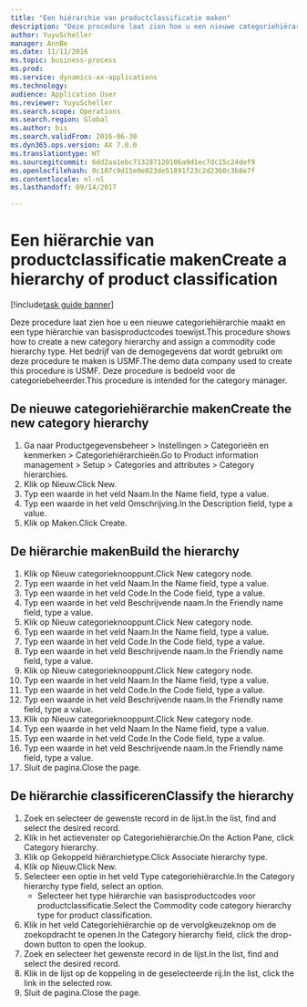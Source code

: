 ```yaml
--- 
title: "Een hiërarchie van productclassificatie maken"
description: "Deze procedure laat zien hoe u een nieuwe categoriehiërarchie maakt en een type hiërarchie van basisproductcodes toewijst."
author: YuyuScheller
manager: AnnBe
ms.date: 11/11/2016
ms.topic: business-process
ms.prod: 
ms.service: dynamics-ax-applications
ms.technology: 
audience: Application User
ms.reviewer: YuyuScheller
ms.search.scope: Operations
ms.search.region: Global
ms.author: bis
ms.search.validFrom: 2016-06-30
ms.dyn365.ops.version: AX 7.0.0
ms.translationtype: HT
ms.sourcegitcommit: 6dd2aa1ebc713287120106a9d1ec7dc15c24def9
ms.openlocfilehash: 0c107c9d15e0e023de51891f23c2d2360c3b8e7f
ms.contentlocale: nl-nl
ms.lasthandoff: 09/14/2017

---
```

# <a name="create-a-hierarchy-of-product-classification"></a><span data-ttu-id="9d8b9-103">Een hiërarchie van productclassificatie maken</span><span class="sxs-lookup"><span data-stu-id="9d8b9-103">Create a hierarchy of product classification</span></span>

[!include[task guide banner](../../includes/task-guide-banner.md)]

<span data-ttu-id="9d8b9-104">Deze procedure laat zien hoe u een nieuwe categoriehiërarchie maakt en een type hiërarchie van basisproductcodes toewijst.</span><span class="sxs-lookup"><span data-stu-id="9d8b9-104">This procedure shows how to create a new category hierarchy and assign a commodity code hierarchy type.</span></span> <span data-ttu-id="9d8b9-105">Het bedrijf van de demogegevens dat wordt gebruikt om deze procedure te maken is USMF.</span><span class="sxs-lookup"><span data-stu-id="9d8b9-105">The demo data company used to create this procedure is USMF.</span></span> <span data-ttu-id="9d8b9-106">Deze procedure is bedoeld voor de categoriebeheerder.</span><span class="sxs-lookup"><span data-stu-id="9d8b9-106">This procedure is intended for the category manager.</span></span>


## <a name="create-the-new-category-hierarchy"></a><span data-ttu-id="9d8b9-107">De nieuwe categoriehiërarchie maken</span><span class="sxs-lookup"><span data-stu-id="9d8b9-107">Create the new category hierarchy</span></span>
1. <span data-ttu-id="9d8b9-108">Ga naar Productgegevensbeheer > Instellingen > Categorieën en kenmerken > Categoriehiërarchieën.</span><span class="sxs-lookup"><span data-stu-id="9d8b9-108">Go to Product information management > Setup > Categories and attributes > Category hierarchies.</span></span>
2. <span data-ttu-id="9d8b9-109">Klik op Nieuw.</span><span class="sxs-lookup"><span data-stu-id="9d8b9-109">Click New.</span></span>
3. <span data-ttu-id="9d8b9-110">Typ een waarde in het veld Naam.</span><span class="sxs-lookup"><span data-stu-id="9d8b9-110">In the Name field, type a value.</span></span>
4. <span data-ttu-id="9d8b9-111">Typ een waarde in het veld Omschrijving.</span><span class="sxs-lookup"><span data-stu-id="9d8b9-111">In the Description field, type a value.</span></span>
5. <span data-ttu-id="9d8b9-112">Klik op Maken.</span><span class="sxs-lookup"><span data-stu-id="9d8b9-112">Click Create.</span></span>

## <a name="build-the-hierarchy"></a><span data-ttu-id="9d8b9-113">De hiërarchie maken</span><span class="sxs-lookup"><span data-stu-id="9d8b9-113">Build the hierarchy</span></span>
1. <span data-ttu-id="9d8b9-114">Klik op Nieuw categorieknooppunt.</span><span class="sxs-lookup"><span data-stu-id="9d8b9-114">Click New category node.</span></span>
2. <span data-ttu-id="9d8b9-115">Typ een waarde in het veld Naam.</span><span class="sxs-lookup"><span data-stu-id="9d8b9-115">In the Name field, type a value.</span></span>
3. <span data-ttu-id="9d8b9-116">Typ een waarde in het veld Code.</span><span class="sxs-lookup"><span data-stu-id="9d8b9-116">In the Code field, type a value.</span></span>
4. <span data-ttu-id="9d8b9-117">Typ een waarde in het veld Beschrijvende naam.</span><span class="sxs-lookup"><span data-stu-id="9d8b9-117">In the Friendly name field, type a value.</span></span>
5. <span data-ttu-id="9d8b9-118">Klik op Nieuw categorieknooppunt.</span><span class="sxs-lookup"><span data-stu-id="9d8b9-118">Click New category node.</span></span>
6. <span data-ttu-id="9d8b9-119">Typ een waarde in het veld Naam.</span><span class="sxs-lookup"><span data-stu-id="9d8b9-119">In the Name field, type a value.</span></span>
7. <span data-ttu-id="9d8b9-120">Typ een waarde in het veld Code.</span><span class="sxs-lookup"><span data-stu-id="9d8b9-120">In the Code field, type a value.</span></span>
8. <span data-ttu-id="9d8b9-121">Typ een waarde in het veld Beschrijvende naam.</span><span class="sxs-lookup"><span data-stu-id="9d8b9-121">In the Friendly name field, type a value.</span></span>
9. <span data-ttu-id="9d8b9-122">Klik op Nieuw categorieknooppunt.</span><span class="sxs-lookup"><span data-stu-id="9d8b9-122">Click New category node.</span></span>
10. <span data-ttu-id="9d8b9-123">Typ een waarde in het veld Naam.</span><span class="sxs-lookup"><span data-stu-id="9d8b9-123">In the Name field, type a value.</span></span>
11. <span data-ttu-id="9d8b9-124">Typ een waarde in het veld Code.</span><span class="sxs-lookup"><span data-stu-id="9d8b9-124">In the Code field, type a value.</span></span>
12. <span data-ttu-id="9d8b9-125">Typ een waarde in het veld Beschrijvende naam.</span><span class="sxs-lookup"><span data-stu-id="9d8b9-125">In the Friendly name field, type a value.</span></span>
13. <span data-ttu-id="9d8b9-126">Klik op Nieuw categorieknooppunt.</span><span class="sxs-lookup"><span data-stu-id="9d8b9-126">Click New category node.</span></span>
14. <span data-ttu-id="9d8b9-127">Typ een waarde in het veld Naam.</span><span class="sxs-lookup"><span data-stu-id="9d8b9-127">In the Name field, type a value.</span></span>
15. <span data-ttu-id="9d8b9-128">Typ een waarde in het veld Code.</span><span class="sxs-lookup"><span data-stu-id="9d8b9-128">In the Code field, type a value.</span></span>
16. <span data-ttu-id="9d8b9-129">Typ een waarde in het veld Beschrijvende naam.</span><span class="sxs-lookup"><span data-stu-id="9d8b9-129">In the Friendly name field, type a value.</span></span>
17. <span data-ttu-id="9d8b9-130">Sluit de pagina.</span><span class="sxs-lookup"><span data-stu-id="9d8b9-130">Close the page.</span></span>

## <a name="classify-the-hierarchy"></a><span data-ttu-id="9d8b9-131">De hiërarchie classificeren</span><span class="sxs-lookup"><span data-stu-id="9d8b9-131">Classify the hierarchy</span></span>
1. <span data-ttu-id="9d8b9-132">Zoek en selecteer de gewenste record in de lijst.</span><span class="sxs-lookup"><span data-stu-id="9d8b9-132">In the list, find and select the desired record.</span></span>
2. <span data-ttu-id="9d8b9-133">Klik in het actievenster op Categoriehiërarchie.</span><span class="sxs-lookup"><span data-stu-id="9d8b9-133">On the Action Pane, click Category hierarchy.</span></span>
3. <span data-ttu-id="9d8b9-134">Klik op Gekoppeld hiërarchietype.</span><span class="sxs-lookup"><span data-stu-id="9d8b9-134">Click Associate hierarchy type.</span></span>
4. <span data-ttu-id="9d8b9-135">Klik op Nieuw.</span><span class="sxs-lookup"><span data-stu-id="9d8b9-135">Click New.</span></span>
5. <span data-ttu-id="9d8b9-136">Selecteer een optie in het veld Type categoriehiërarchie.</span><span class="sxs-lookup"><span data-stu-id="9d8b9-136">In the Category hierarchy type field, select an option.</span></span>
    * <span data-ttu-id="9d8b9-137">Selecteer het type hiërarchie van basisproductcodes voor productclassificatie.</span><span class="sxs-lookup"><span data-stu-id="9d8b9-137">Select the Commodity code category hierarchy type for product classification.</span></span>  
6. <span data-ttu-id="9d8b9-138">Klik in het veld Categoriehiërarchie op de vervolgkeuzeknop om de zoekopdracht te openen.</span><span class="sxs-lookup"><span data-stu-id="9d8b9-138">In the Category hierarchy field, click the drop-down button to open the lookup.</span></span>
7. <span data-ttu-id="9d8b9-139">Zoek en selecteer het gewenste record in de lijst.</span><span class="sxs-lookup"><span data-stu-id="9d8b9-139">In the list, find and select the desired record.</span></span>
8. <span data-ttu-id="9d8b9-140">Klik in de lijst op de koppeling in de geselecteerde rij.</span><span class="sxs-lookup"><span data-stu-id="9d8b9-140">In the list, click the link in the selected row.</span></span>
9. <span data-ttu-id="9d8b9-141">Sluit de pagina.</span><span class="sxs-lookup"><span data-stu-id="9d8b9-141">Close the page.</span></span>



